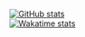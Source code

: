 

[![GitHub stats](https://github-readme-stats.vercel.app/api?username=mastro993&theme=tokyonight&show_icons=true)](https://github.com/anuraghazra/github-readme-stats)<br/>
[![Wakatime stats](https://github-readme-stats.vercel.app/api/wakatime?username=fedemas&theme=tokyonight&layout=compact)](https://wakatime.com/@fedemas)<br/>

